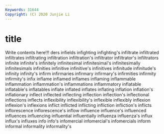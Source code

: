 ```yaml
---
Keywords: 31644
Copyright: (C) 2020 Junjie Li
---
```


# title

Write contents here!!!
ders 
infields 
infighting 
infighting's 
infiltrate 
infiltrated
infiltrates 
infiltrating 
infiltration 
infiltration's 
infiltrator 
infiltrator's 
infiltrators 
infinite 
infinite's 
infinitely
infinitesimal 
infinitesimal's 
infinitesimally 
infinitesimals 
infinities 
infinitive 
infinitive's 
infinitives 
infinitude 
infinitude's
infinity 
infinity's 
infirm 
infirmaries 
infirmary 
infirmary's 
infirmities 
infirmity 
infirmity's 
infix
inflame 
inflamed 
inflames 
inflaming 
inflammable 
inflammation 
inflammation's 
inflammations 
inflammatory 
inflatable
inflatable's 
inflatables 
inflate 
inflated 
inflates 
inflating 
inflation 
inflation's 
inflationary 
inflect
inflected 
inflecting 
inflection 
inflection's 
inflectional 
inflections 
inflects 
inflexibility 
inflexibility's 
inflexible
inflexibly 
inflexion 
inflexion's 
inflexions 
inflict 
inflicted 
inflicting 
infliction 
infliction's 
inflicts
inflorescence 
inflorescence's 
inflow 
influence 
influence's 
influenced 
influences 
influencing 
influential 
influentially
influenza 
influenza's 
influx 
influx's 
influxes 
info 
info's 
infomercial 
infomercial's 
infomercials
inform 
informal 
informality 
informality's 
